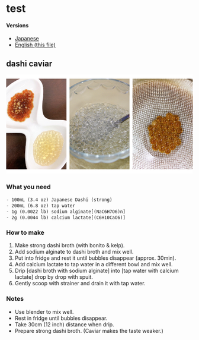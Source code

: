 # test

#### Versions

* [Japanese](README.md)
* [English (this file)](test_English.md)


## dashi caviar

<img src="https://github.com/foodscience/test/blob/master/img/dashi_caviar.jpg" alt="dashi caviar" title="dashi caviar" />

### What you need
```
- 100mL (3.4 oz) Japanese Dashi (strong)
- 200mL (6.8 oz) tap water
- 1g (0.0022 lb) sodium alginate[(NaC6H7O6)n]
- 2g (0.0044 lb) calcium lactate[(C6H10CaO6)]
```

### How to make
<ol>
<li>Make strong dashi broth (with bonito & kelp).</li>
<li>Add sodium alginate to dashi broth and mix well.</li>
<li>Put into fridge and rest it until bubbles disappear (approx. 30min).</li>
<li>Add calcium lactate to tap water in a different bowl and mix well.</li>
<li>Drip [dashi broth with sodium alginate] into [tap water with calcium lactate] drop by drop with spuit.</li>
<li>Gently scoop with strainer and drain it with tap water.</li>
</ol>

### Notes
<ul>
<li>Use blender to mix well.</li>
<li>Rest in fridge until bubbles disappear.</li>
<li>Take 30cm (12 inch) distance when drip.</li>
<li>Prepare strong dashi broth. (Caviar makes the taste weaker.)</li>
</ul>
